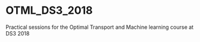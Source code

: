 # OTML_DS3_2018
Practical sessions for the Optimal Transport and Machine learning course at DS3 2018
